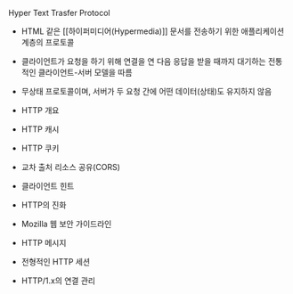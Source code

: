 Hyper Text Trasfer Protocol
- HTML 같은 [[하이퍼미디어(Hypermedia)]] 문서를 전송하기 위한 애플리케이션 계층의 프로토콜
- 클라이언트가 요청을 하기 위해 연결을 연 다음 응답을 받을 때까지 대기하는 전통적인 클라이언트-서버 모델을 따름
- 무상태 프로토콜이며, 서버가 두 요청 간에 어떤 데이터(상태)도 유지하지 않음

- HTTP 개요
- HTTP 캐시
- HTTP 쿠키
- 교차 출처 리소스 공유(CORS)
- 클라이언트 힌트
- HTTP의 진화
- Mozilla 웹 보안 가이드라인
- HTTP 메시지
- 전형적인 HTTP 세션
- HTTP/1.x의 연결 관리